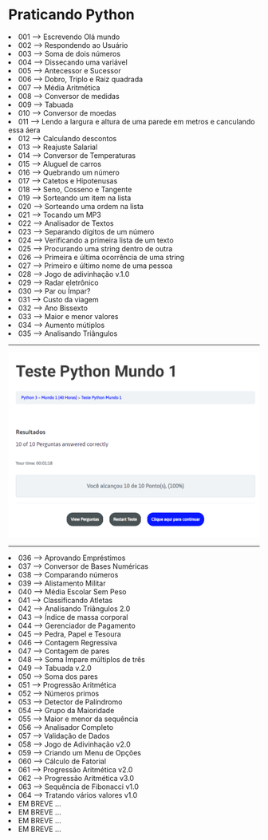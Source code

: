 <h1>Praticando Python</h1>
<li>001 --> Escrevendo Olá mundo</li>
<li>002 --> Respondendo ao Usuário</li>
<li>003 --> Soma de dois números</li>
<li>004 --> Dissecando uma variável</li>
<li>005 --> Antecessor e Sucessor</li>
<li>006 --> Dobro, Triplo e Raiz quadrada</li>
<li>007 --> Média Aritmética</li>
<li>008 --> Conversor de medidas</li>
<li>009 --> Tabuada</li>
<li>010 --> Conversor de moedas</li>
<li>011 --> Lendo a largura e altura de uma parede em metros e canculando essa áera</li>
<li>012 --> Calculando descontos</li>
<li>013 --> Reajuste Salarial</li>
<li>014 --> Conversor de Temperaturas</li>
<li>015 --> Aluguel de carros</li>
<li>016 --> Quebrando um número</li>
<li>017 --> Catetos e Hipotenusas</li>
<li>018 --> Seno, Cosseno e Tangente</li>
<li>019 --> Sorteando um item na lista</li>
<li>020 --> Sorteando uma ordem na lista</li>
<li>021 --> Tocando um MP3</li>
<li>022 --> Analisador de Textos</li>
<li>023 --> Separando dígitos de um número</li>
<li>024 --> Verificando a primeira lista de um texto</li>
<li>025 --> Procurando uma string dentro de outra</li>
<li>026 --> Primeira e última ocorrência de uma string</li>
<li>027 --> Primeiro e último nome de uma pessoa</li>
<li>028 --> Jogo de adivinhação v.1.0</li>
<li>029 --> Radar eletrônico</li>
<li>030 --> Par ou Ímpar?</li>
<li>031 --> Custo da viagem</li>
<li>032 --> Ano Bissexto</li>
<li>033 --> Maior e menor valores</li>
<li>034 --> Aumento mútiplos</li>
<li>035 --> Analisando Triângulos</li>
<div>
  <hr>
  <img src='ex001-035.png' alt='Desafio para revisão dos exercicios anteriores'>
  <hr>
</div>
<li>036 --> Aprovando Empréstimos</li>
<li>037 --> Conversor de Bases Numéricas</li>
<li>038 --> Comparando números</li>
<li>039 --> Alistamento Militar</li>
<li>040 --> Média Escolar Sem Peso</li>
<li>041 --> Classificando Atletas</li>
<li>042 --> Analisando Triângulos 2.0</li>
<li>043 --> Índice de massa corporal</li>
<li>044 --> Gerenciador de Pagamento</li>
<li>045 --> Pedra, Papel e Tesoura</li>
<li>046 --> Contagem Regressiva</li>
<li>047 --> Contagem de pares</li>
<li>048 --> Soma Ímpare múltiplos de três</li>
<li>049 --> Tabuada v.2.0</li>
<li>050 --> Soma dos pares</li>
<li>051 --> Progressão Aritmética</li>
<li>052 --> Números primos</li>
<li>053 --> Detector de Palíndromo</li>
<li>054 --> Grupo da Maioridade</li>
<li>055 --> Maior e menor da sequência</li>
<li>056 --> Analisador Completo</li>
<li>057 --> Validação de Dados</li>
<li>058 --> Jogo de Adivinhação v2.0</li></li>
<li>059 --> Criando um Menu de Opções</li>
<li>060 --> Cálculo de Fatorial</li>
<li>061 --> Progressão Aritmética v2.0</li>
<li>062 --> Progressão Aritmética v3.0</li>
<li>063 --> Sequência de Fibonacci v1.0</li>
<li>064 --> Tratando vários valores v1.0</li>
<li>EM BREVE ...</li>
<li>EM BREVE ...</li>
<li>EM BREVE ...</li>
<li>EM BREVE ...</li>
